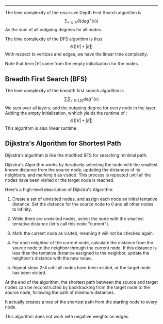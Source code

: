 ----
The time complexity of the recursive Depth First Search algorithm is $$\sum_{v\in V} \theta (deg^+(v))$$
As the sum of all outgoing degrees for all nodes.

The time complexity of the DFS algorithm is thus $$\Theta(|V|+|E|)$$ With respect to vertices and edges, we have the linear time complexity.

Note that term $|V|$ came from the empty initialization for the nodes.

## Breadth First Search (BFS)

The time complexity of the breadth first search algorithm is $$\sum_{i} \sum_{v\in L[i]} deg^+(v)$$ We sum over all layers, and the outgoing degree for every node in the layer. Adding the empty initialization, whhich yields the runtime of : $$\Theta(|V| + |E|)$$
This algorithm is also linear runtime.

## Dijkstra's Algorithm for Shortest Path

Dijkstra's algorithm is like the modified BFS for searching minimal path.

Dijkstra's Algorithm works by iteratively selecting the node with the smallest known distance from the source node, updating the distances of its neighbors, and marking it as visited. This process is repeated until all the nodes have been visited or the target node is reached.

Here's a high-level description of Dijkstra's Algorithm:

1.  Create a set of unvisited nodes, and assign each node an initial tentative distance. Set  the distance for the source node to 0 and all other nodes to infinity.
   
2.  While there are unvisited nodes, select the node with the smallest tentative distance (let's call this node "current").
   
3.  Mark the current node as visited, meaning it will not be checked again.
   
4.  For each neighbor of the current node, calculate the distance from the source node to the neighbor through the current node. If this distance is less than the tentative distance assigned to the neighbor, update the neighbor's distance with the new value.
   
5.  Repeat steps 2-4 until all nodes have been visited, or the target node has been visited.

At the end of the algorithm, the shortest path between the source and target nodes can be reconstructed by backtracking from the target node to the source node, following the path of minimum distances.

It actually creates a tree of the shortest path from the starting node to every node.

This algorithm does not work with negative weights on edges. 